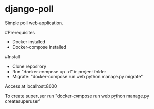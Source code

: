 # django-poll

Simple poll web-application.

#Prerequisites
- Docker installed
- Docker-compose installed

#Install
- Clone repository
- Run "docker-compose up -d" in project folder
- Migrate: "docker-compose run web python manage.py migrate"

Access at localhost:8000

To create superuser run "docker-compose run web python manage.py createsuperuser"
